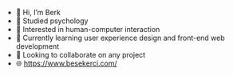 - 👋 Hi, I’m Berk
- 🧠 Studied psychology
- 👀 Interested in human-computer interaction 
- 🌱 Currently learning user experience design and front-end web development
- 💞️ Looking to collaborate on any project
- 🌐 https://www.besekerci.com/

<!---
besekerci/besekerci is a ✨ special ✨ repository because its `README.md` (this file) appears on your GitHub profile.
You can click the Preview link to take a look at your changes.
--->
